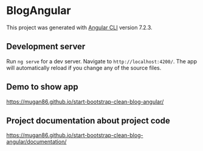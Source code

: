 # BlogAngular

This project was generated with [Angular CLI](https://github.com/angular/angular-cli) version 7.2.3.

## Development server

Run `ng serve` for a dev server. Navigate to `http://localhost:4200/`. The app will automatically reload if you change any of the source files.

## Demo to show app

https://mugan86.github.io/start-bootstrap-clean-blog-angular/

## Project documentation about project code

https://mugan86.github.io/start-bootstrap-clean-blog-angular/documentation/
